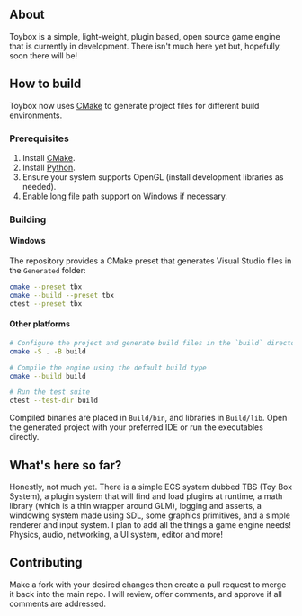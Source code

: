 ## About

Toybox is a simple, light-weight, plugin based, open source game engine that is currently in development.
There isn't much here yet but, hopefully, soon there will be!

## How to build

Toybox now uses [CMake](https://cmake.org/) to generate project files for different build environments.

### Prerequisites

1. Install [CMake](https://cmake.org/download/).
2. Install [Python](https://www.python.org/downloads/).
3. Ensure your system supports OpenGL (install development libraries as needed).
4. Enable long file path support on Windows if necessary.

### Building

#### Windows

The repository provides a CMake preset that generates Visual Studio files in the `Generated` folder:

```bash
cmake --preset tbx
cmake --build --preset tbx
ctest --preset tbx
```

#### Other platforms

```bash
# Configure the project and generate build files in the `build` directory
cmake -S . -B build

# Compile the engine using the default build type
cmake --build build

# Run the test suite
ctest --test-dir build
```

Compiled binaries are placed in `Build/bin`, and libraries in `Build/lib`. Open the generated project with your preferred IDE or run the executables directly.

## What's here so far?

Honestly, not much yet. There is a simple ECS system dubbed TBS (Toy Box System), a plugin system that will find and load plugins at runtime, a math library (which is a thin wrapper around GLM), logging and asserts, a windowing system made using SDL, some graphics primitives, and a simple renderer and input system. I plan to add all the things a game engine needs! Physics, audio, networking, a UI system, editor and more!

## Contributing

Make a fork with your desired changes then create a pull request to merge it back into the main repo.
I will review, offer comments, and approve if all comments are addressed.
